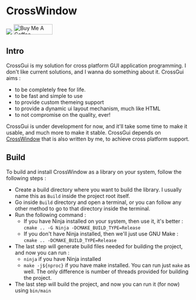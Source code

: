 # CrossWindow

[![](https://img.shields.io/badge/Discord-7289DA?style=for-the-badge&logo=discord&logoColor=white)](https://discord.gg/https://discord.gg/J9b45jbAdH) <a href="https://www.buymeacoffee.com/brightprogrammer" target="_blank"><img src="https://cdn.buymeacoffee.com/buttons/default-orange.png" alt="Buy Me A Coffee" height="28" width="105"></a>

## Intro 

CrossGui is my solution for cross platform GUI application programming. I don't like current solutions,
and I wanna do something about it. CrossGui aims :
- to be completely free for life. 
- to be fast and simple to use
- to provide custom themeing support
- to provide a dynamic ui layout mechanism, much like HTML
- to not compromise on the quality, ever!

CrossGui is under development for now, and it'll take some time to make it usable, and much more to
make it stable. CrossGui depends on [CrossWindow](https://github.com/brightprogrammer/CrossWindow)
that is also written by me, to achieve cross platform support.

## Build 

To build and install CrossWindow as a library on your system, follow the following steps :
- Create a build directory where you want to build the library. I usually name this as `Build` inside the project root itself.
- Go inside `Build` directory and open a terminal, or you can follow any other method to go to that directory inside the terminal.
- Run the following command :
    - If you have Ninja installed on your system, then use it, it's better : `cmake .. -G Ninja -DCMAKE_BUILD_TYPE=Release`
    - If you don't have Ninja installed, then we'll just use GNU Make : `cmake .. -DCMAKE_BUILD_TYPE=Release`
- The last step will generate build files needed for building the project, and now you can run :
    - `ninja` if you have Ninja installed
    - `make -j${nproc}` if you have make installed. You can run just `make` as well. The only difference is number of threads provided for building the project.
- The last step will build the project, and now you can run it (for now) using `bin/main`
